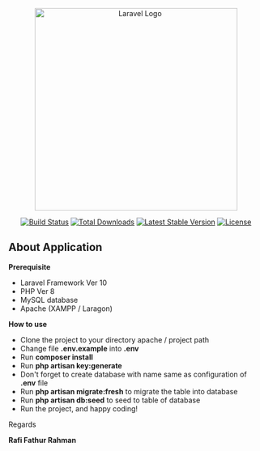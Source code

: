 <p align="center"><a href="https://laravel.com" target="_blank"><img src="https://raw.githubusercontent.com/laravel/art/master/logo-lockup/5%20SVG/2%20CMYK/1%20Full%20Color/laravel-logolockup-cmyk-red.svg" width="400" alt="Laravel Logo"></a></p>

<p align="center">
<a href="https://github.com/laravel/framework/actions"><img src="https://github.com/laravel/framework/workflows/tests/badge.svg" alt="Build Status"></a>
<a href="https://packagist.org/packages/laravel/framework"><img src="https://img.shields.io/packagist/dt/laravel/framework" alt="Total Downloads"></a>
<a href="https://packagist.org/packages/laravel/framework"><img src="https://img.shields.io/packagist/v/laravel/framework" alt="Latest Stable Version"></a>
<a href="https://packagist.org/packages/laravel/framework"><img src="https://img.shields.io/packagist/l/laravel/framework" alt="License"></a>
</p>

## About Application

<b>Prerequisite</b>
- Laravel Framework Ver 10
- PHP Ver 8
- MySQL database
- Apache (XAMPP / Laragon)

<b>How to use</b>
- Clone the project to your directory apache / project path
- Change file <b>.env.example</b> into <b>.env</b>
- Run <b>composer install</b>
- Run <b>php artisan key:generate</b>
- Don't forget to create database with name same as configuration of <b>.env</b> file
- Run <b>php artisan migrate:fresh</b> to migrate the table into database
- Run <b>php artisan db:seed</b> to seed to table of database
- Run the project, and happy coding!

Regards
<p><b>Rafi Fathur Rahman</b></p>

